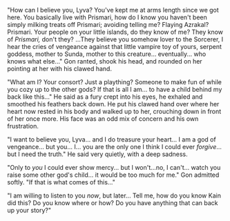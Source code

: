 "How can I believe you, Lyva? You've kept me at arms length since we got here. You basically live with Prismari, how do I know you haven't been simply milking treats off Prismari; avoiding telling me? Flaying Azrakal? Prismari. Your people on your little islands, do they know of me? They know of *Prismari,* don't they? ...They believe you somehow lover to the Sorcerer, I hear the cries of vengeance against that little vampire toy of yours, serpent goddess, mother to Sunda, mother to this creature... eventually... who knows what else..." Gon ranted, shook his head, and rounded on her pointing at her with his clawed hand.

"What am I? Your consort? Just a plaything? Someone to make fun of while you cozy up to the other gods? If that is all I am... to have a child behind my back like this..." He said as a fury crept into his eyes, he exhaled and smoothed his feathers back down. He put his clawed hand over where her heart now rested in his body and walked up to her, crouching down in front of her once more. His face was an odd mix of concern and his own frustration.

"I want to believe you, Lyva... and I do treasure your heart... I am a god of vengeance... but you... I... you are the only one I think I could ever *forgive*... but I need the truth." He said very quietly, with a deep sadness.

"Only to *you* I could ever show mercy... but I won't...no, I can't... watch you raise some other god's child... it would be too much for me." Gon admitted softly. "If that is what comes of this..."

"I am willing to listen to you *now*, but later... Tell me, how do you know Kain did this? Do you know where or how? Do you have anything that can back up your story?"